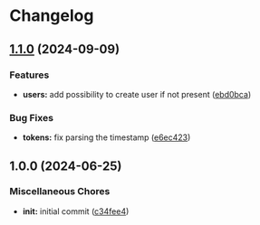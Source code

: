 # Changelog

## [1.1.0](https://github.com/xcoorp/laravel-passport-control/compare/v1.0.0...v1.1.0) (2024-09-09)


### Features

* **users:** add possibility to create user if not present ([ebd0bca](https://github.com/xcoorp/laravel-passport-control/commit/ebd0bca6ec6b7e0c2e314a47882361ab7da78a2e))


### Bug Fixes

* **tokens:** fix parsing the timestamp ([e6ec423](https://github.com/xcoorp/laravel-passport-control/commit/e6ec423b9522b8e826c4c0c796fafb9804baf527))

## 1.0.0 (2024-06-25)


### Miscellaneous Chores

* **init:** initial commit ([c34fee4](https://github.com/xcoorp/laravel-passport-control/commit/c34fee47812c98338d38070c749f518c9748d40a))
